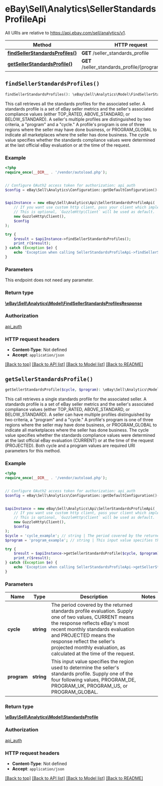 # eBay\Sell\Analytics\SellerStandardsProfileApi

All URIs are relative to https://api.ebay.com/sell/analytics/v1.

Method | HTTP request | Description
------------- | ------------- | -------------
[**findSellerStandardsProfiles()**](SellerStandardsProfileApi.md#findSellerStandardsProfiles) | **GET** /seller_standards_profile | 
[**getSellerStandardsProfile()**](SellerStandardsProfileApi.md#getSellerStandardsProfile) | **GET** /seller_standards_profile/{program}/{cycle} | 


## `findSellerStandardsProfiles()`

```php
findSellerStandardsProfiles(): \eBay\Sell\Analytics\Model\FindSellerStandardsProfilesResponse
```



This call retrieves all the standards profiles for the associated seller. A standards profile is a set of eBay seller metrics and the seller's associated compliance values (either TOP_RATED, ABOVE_STANDARD, or BELOW_STANDARD). A seller's multiple profiles are distinguished by two criteria, a &quot;program&quot; and a &quot;cycle.&quot; A profile's program is one of three regions where the seller may have done business, or PROGRAM_GLOBAL to indicate all marketplaces where the seller has done business. The cycle value specifies whether the standards compliance values were determined at the last official eBay evaluation or at the time of the request.

### Example

```php
<?php
require_once(__DIR__ . '/vendor/autoload.php');


// Configure OAuth2 access token for authorization: api_auth
$config = eBay\Sell\Analytics\Configuration::getDefaultConfiguration()->setAccessToken('YOUR_ACCESS_TOKEN');


$apiInstance = new eBay\Sell\Analytics\Api\SellerStandardsProfileApi(
    // If you want use custom http client, pass your client which implements `GuzzleHttp\ClientInterface`.
    // This is optional, `GuzzleHttp\Client` will be used as default.
    new GuzzleHttp\Client(),
    $config
);

try {
    $result = $apiInstance->findSellerStandardsProfiles();
    print_r($result);
} catch (Exception $e) {
    echo 'Exception when calling SellerStandardsProfileApi->findSellerStandardsProfiles: ', $e->getMessage(), PHP_EOL;
}
```

### Parameters

This endpoint does not need any parameter.

### Return type

[**\eBay\Sell\Analytics\Model\FindSellerStandardsProfilesResponse**](../Model/FindSellerStandardsProfilesResponse.md)

### Authorization

[api_auth](../../README.md#api_auth)

### HTTP request headers

- **Content-Type**: Not defined
- **Accept**: `application/json`

[[Back to top]](#) [[Back to API list]](../../README.md#endpoints)
[[Back to Model list]](../../README.md#models)
[[Back to README]](../../README.md)

## `getSellerStandardsProfile()`

```php
getSellerStandardsProfile($cycle, $program): \eBay\Sell\Analytics\Model\StandardsProfile
```



This call retrieves a single standards profile for the associated seller. A standards profile is a set of eBay seller metrics and the seller's associated compliance values (either TOP_RATED, ABOVE_STANDARD, or BELOW_STANDARD). A seller can have multiple profiles distinguished by two criteria, a &quot;program&quot; and a &quot;cycle.&quot; A profile's program is one of three regions where the seller may have done business, or PROGRAM_GLOBAL to indicate all marketplaces where the seller has done business. The cycle value specifies whether the standards compliance values were determined at the last official eBay evaluation (CURRENT) or at the time of the request (PROJECTED). Both cycle and a program values are required URI parameters for this method.

### Example

```php
<?php
require_once(__DIR__ . '/vendor/autoload.php');


// Configure OAuth2 access token for authorization: api_auth
$config = eBay\Sell\Analytics\Configuration::getDefaultConfiguration()->setAccessToken('YOUR_ACCESS_TOKEN');


$apiInstance = new eBay\Sell\Analytics\Api\SellerStandardsProfileApi(
    // If you want use custom http client, pass your client which implements `GuzzleHttp\ClientInterface`.
    // This is optional, `GuzzleHttp\Client` will be used as default.
    new GuzzleHttp\Client(),
    $config
);
$cycle = 'cycle_example'; // string | The period covered by the returned standards profile evaluation. Supply one of two values, CURRENT means the response reflects eBay's most recent monthly standards evaluation and PROJECTED means the response reflect the seller's projected monthly evaluation, as calculated at the time of the request.
$program = 'program_example'; // string | This input value specifies the region used to determine the seller's standards profile. Supply one of the four following values, PROGRAM_DE, PROGRAM_UK, PROGRAM_US, or PROGRAM_GLOBAL.

try {
    $result = $apiInstance->getSellerStandardsProfile($cycle, $program);
    print_r($result);
} catch (Exception $e) {
    echo 'Exception when calling SellerStandardsProfileApi->getSellerStandardsProfile: ', $e->getMessage(), PHP_EOL;
}
```

### Parameters

Name | Type | Description  | Notes
------------- | ------------- | ------------- | -------------
 **cycle** | **string**| The period covered by the returned standards profile evaluation. Supply one of two values, CURRENT means the response reflects eBay&#39;s most recent monthly standards evaluation and PROJECTED means the response reflect the seller&#39;s projected monthly evaluation, as calculated at the time of the request. |
 **program** | **string**| This input value specifies the region used to determine the seller&#39;s standards profile. Supply one of the four following values, PROGRAM_DE, PROGRAM_UK, PROGRAM_US, or PROGRAM_GLOBAL. |

### Return type

[**\eBay\Sell\Analytics\Model\StandardsProfile**](../Model/StandardsProfile.md)

### Authorization

[api_auth](../../README.md#api_auth)

### HTTP request headers

- **Content-Type**: Not defined
- **Accept**: `application/json`

[[Back to top]](#) [[Back to API list]](../../README.md#endpoints)
[[Back to Model list]](../../README.md#models)
[[Back to README]](../../README.md)
